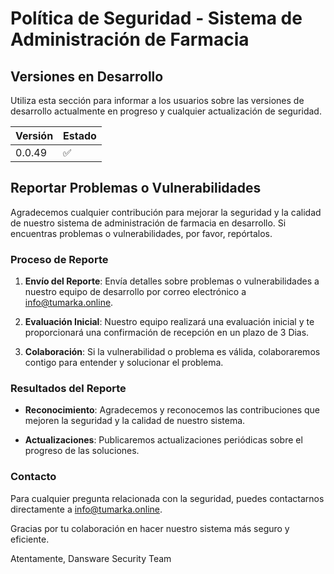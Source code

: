 # Política de Seguridad - Sistema de Administración de Farmacia

## Versiones en Desarrollo

Utiliza esta sección para informar a los usuarios sobre las versiones de desarrollo actualmente en progreso y cualquier actualización de seguridad.

| Versión   | Estado            |
| --------- | ------------------ |
| 0.0.49    | :white_check_mark: |

## Reportar Problemas o Vulnerabilidades

Agradecemos cualquier contribución para mejorar la seguridad y la calidad de nuestro sistema de administración de farmacia en desarrollo. Si encuentras problemas o vulnerabilidades, por favor, repórtalos.

### Proceso de Reporte

1. **Envío del Reporte**: Envía detalles sobre problemas o vulnerabilidades a nuestro equipo de desarrollo por correo electrónico a info@tumarka.online.

2. **Evaluación Inicial**: Nuestro equipo realizará una evaluación inicial y te proporcionará una confirmación de recepción en un plazo de 3 Dias.

3. **Colaboración**: Si la vulnerabilidad o problema es válida, colaboraremos contigo para entender y solucionar el problema.

### Resultados del Reporte

- **Reconocimiento**: Agradecemos y reconocemos las contribuciones que mejoren la seguridad y la calidad de nuestro sistema.

- **Actualizaciones**: Publicaremos actualizaciones periódicas sobre el progreso de las soluciones.

### Contacto

Para cualquier pregunta relacionada con la seguridad, puedes contactarnos directamente a info@tumarka.online.

Gracias por tu colaboración en hacer nuestro sistema más seguro y eficiente.

Atentamente,
Dansware Security Team
